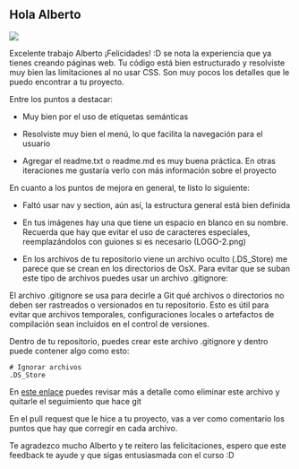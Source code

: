 ## Hola Alberto
![](https://http2.mlstatic.com/D_NQ_NP_2X_937616-MLM52691732664_122022-F.webp)

Excelente trabajo Alberto ¡Felicidades! :D se nota la experiencia que ya tienes creando páginas web. Tu código está bien estructurado y resolviste muy bien las limitaciones al no usar CSS. Son muy pocos los detalles que le puedo encontrar a tu proyecto.

Entre los puntos a destacar:

- Muy bien por el uso de etiquetas semánticas

- Resolviste muy bien el menú, lo que facilita la navegación para el usuario

- Agregar el readme.txt o readme.md es muy buena práctica. En otras iteraciones me gustaría verlo con más información sobre el proyecto

En cuanto a los puntos de mejora en general, te listo lo siguiente:

- Faltó usar nav y section, aún así, la estructura general está bien definida

- En tus imágenes hay una que tiene un espacio en blanco en su nombre. Recuerda que hay que evitar el uso de caracteres especiales, reemplazándolos con guiones si es necesario (LOGO-2.png)

- En los archivos de tu repositorio viene un archivo oculto (.DS_Store) me parece que se crean en los directorios de OsX. Para evitar que se suban este tipo de archivos puedes usar un archivo .gitignore:

El archivo .gitignore se usa para decirle a Git qué archivos o directorios no deben ser rastreados o versionados en tu repositorio. Esto es útil para evitar que archivos temporales, configuraciones locales o artefactos de compilación sean incluidos en el control de versiones.

Dentro de tu repositorio, puedes crear este archivo .gitignore y dentro puede contener algo como esto:

```
# Ignorar archivos 
.DS_Store

```

En [este enlace](https://desarrolloweb.com/articulos/eliminar-archivos-git-gitignore.html) puedes revisar más a detalle como eliminar este archivo y quitarle el seguimiento que hace git

En el pull request que le hice a tu proyecto, vas a ver como comentario los puntos que hay que corregir en cada archivo.

Te agradezco mucho Alberto y te reitero las felicitaciones, espero que este feedback te ayude y que sigas entusiasmada con el curso :D